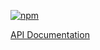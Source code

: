 [![npm](https://img.shields.io/npm/v/@acoustic-content-sdk/react-api.svg?style=flat-square)](https://www.npmjs.com/package/@acoustic-content-sdk/react-api)

[API Documentation](./markdown/react-api.md)
